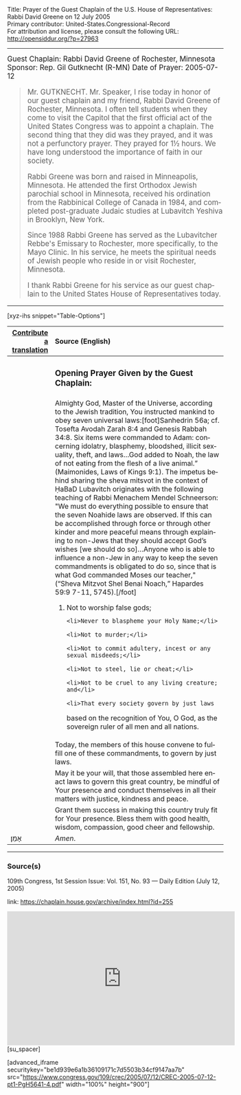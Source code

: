 <html>
<head></head>
<body>
Title: Prayer of the Guest Chaplain of the U.S. House of Representatives: Rabbi David Greene on 12 July 2005<br />
Primary contributor: United-States.Congressional-Record<br />
For attribution and license, please consult the following URL: <a href="http://opensiddur.org/?p=27963">http://opensiddur.org/?p=27963</a>
<p />
<hr />

<div class="english" lang="en" style="font-size:1.2em;">
Guest Chaplain: Rabbi David Greene of Rochester, Minnesota
Sponsor: Rep. Gil Gutknecht (R-MN)
Date of Prayer: 2005-07-12

<blockquote>
Mr. GUTKNECHT. Mr. Speaker, I rise today in honor of our guest chaplain and my friend, Rabbi David Greene of Rochester, Minnesota. I often tell students when they come to visit the Capitol that the first official act of the United States Congress was to appoint a chaplain. The second thing that they did was they prayed, and it was not a perfunctory prayer. They prayed for 1½ hours. We have long understood the importance of faith in our society.

Rabbi Greene was born and raised in Minneapolis, Minnesota. He attended the first Orthodox Jewish parochial school in Minnesota, received his ordination from the Rabbinical College of Canada in 1984, and completed post-graduate Judaic studies at Lubavitch Yeshiva in Brooklyn, New York.

Since 1988 Rabbi Greene has served as the Lubavitcher Rebbe's Emissary to Rochester, more specifically, to the Mayo Clinic. In his service, he meets the spiritual needs of Jewish people who reside in or visit Rochester, Minnesota.

I thank Rabbi Greene for his service as our guest chaplain to the United States House of Representatives today.
</blockquote>
</div>

<hr />

[xyz-ihs snippet="Table-Options"]<table style="margin-left: auto; margin-right: auto;" class="draggable">
<thead><tr><th id="x" style="text-align: right;"><a href="/contributing/upload/">Contribute a translation</a></th><th style="text-align: left;">Source (English)</th></tr></thead>
<tbody>
<tr><td style="vertical-align:top;">
<div class="liturgy" lang="he">

</span></div></td>
 
<td style="vertical-align:top;">
<div class="english" lang="en">
<h3>Opening Prayer Given by the Guest Chaplain:</h3>
</div></td></tr>

<tr><td style="vertical-align:top;">
<div class="liturgy" lang="he">

</span></div></td>
 
<td style="vertical-align:top;">
<div class="english" lang="en">
Almighty God, 
Master of the Universe, 
according to the Jewish tradition, 
You instructed mankind to obey seven universal laws:[foot]Sanhedrin 56a; cf. Tosefta Avodah Zarah 8:4 and Genesis Rabbah 34:8. Six items were commanded to Adam: concerning idolatry, blasphemy, bloodshed, illicit sexuality, theft, and laws…God added to Noah, the law of not eating from the flesh of a live animal.” (Maimonides, Laws of Kings 9:1). The impetus behind sharing the sheva mitsvot in the context of ḤaBaD Lubavitch originates with the following teaching of Rabbi Menachem Mendel Schneerson: "We must do everything possible to ensure that the seven Noahide laws are observed. If this can be accomplished through force or through other kinder and more peaceful means through explaining to non-Jews that they should accept God’s wishes [we should do so]…Anyone who is able to influence a non-Jew in any way to keep the seven commandments is obligated to do so, since that is what God commanded Moses our teacher," (“Sheva Mitzvot Shel Benai Noach,” Hapardes 59:9 7-11, 5745).[/foot]&nbsp;
&nbsp;
<ol>
    <li>Not to worship false gods;</li>

    <li>Never to blaspheme your Holy Name;</li>

    <li>Not to murder;</li>

    <li>Not to commit adultery, incest or any sexual misdeeds;</li>

    <li>Not to steel, lie or cheat;</li>

    <li>Not to be cruel to any living creature; and</li>

    <li>That every society govern by just laws 
based on the recognition of You, O God, 
as the sovereign ruler of all men and all nations.</li>
</ol>
</div></td></tr>

<tr><td style="vertical-align:top;">
<div class="liturgy" lang="he">

</span></div></td>
 
<td style="vertical-align:top;">
<div class="english" lang="en">
Today, 
the members of this house 
convene to fulfill 
one of these commandments, 
to govern by just laws.
</div></td></tr>

<tr><td style="vertical-align:top;">
<div class="liturgy" lang="he">

</span></div></td>
 
<td style="vertical-align:top;">
<div class="english" lang="en">
May it be your will, 
that those assembled here 
enact laws to govern this great country, 
be mindful of Your presence 
and conduct themselves in all their matters 
with justice, 
kindness 
and peace.
</div></td></tr>

<tr><td style="vertical-align:top;">
<div class="liturgy" lang="he">

</span></div></td>
 
<td style="vertical-align:top;">
<div class="english" lang="en">
Grant them success 
in making this country 
truly fit for Your presence. 
Bless them 
with good health, 
wisdom, 
compassion, 
good cheer 
and fellowship.
</div></td></tr>

<tr><td style="vertical-align:top;">
<div class="liturgy" lang="he">
אָמֵן׃
</span></div></td>
 
<td style="vertical-align:top;">
<div class="english" lang="en">
<em>Amen</em>.
</div></td></tr>
</tbody></table>

<hr />

<h3>Source(s)</h3>

109th Congress, 1st Session
Issue: Vol. 151, No. 93 — Daily Edition (July 12, 2005)

link: <a href="https://chaplain.house.gov/archive/index.html?id=255">https://chaplain.house.gov/archive/index.html?id=255</a>

<iframe width=530 height=312 src='https://www.c-span.org/video/standalone/?c4507729/user-clip-rabbi-david-greene-chabad-lubavitch-rochester-mn' allowfullscreen='allowfullscreen' frameborder=0></iframe>[su_spacer]

[advanced_iframe securitykey="be1d939e6a1b36109171c7d5503b34cf9147aa7b" src="https://www.congress.gov/109/crec/2005/07/12/CREC-2005-07-12-pt1-PgH5641-4.pdf" width="100%" height="900"]
</body>
</html>